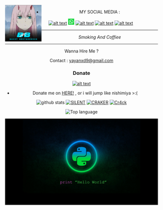 <img src="https://github.com/Yayan-XD/Yayan-XD/blob/master/img/20200909_084956.jpg" width="120" height="120" align="left">
<center>


* MY SOCIAL MEDIA :

<a href="https://Instagram.com/yayanxd_"><img src="https://image.flaticon.com/icons/svg/174/174855.svg" alt="alt text" width="20" height="20"></a> 
<a href="https://wa.me/6285603036683?text=Asalamualaikum+bang"><img src="https://github.com/Yayan-XD/Yayan-XD/blob/master/img/whatsapp.png" alt="alt text" width="20" height="20"></a>
<a href="https://www.facebook.com/Yayanxyz"><img src="https://image.flaticon.com/icons/svg/174/174848.svg" alt="alt text" width="20" height="20"></a> <a href="https://squadcyberpeopleteam.blogspot.com/?m=1"><img src="https://raw.githubusercontent.com/darknethaxor/picture/main/PinClipart.com_omega-psi-phi-clip_1414856.png" alt="alt text" width="20" height="20"></a> <a href="https://youtube.com/channel/UCS7oHOu5H6nZbSmxSfnT56A"><img src="https://raw.githubusercontent.com/darknethaxor/picture/main/images%20(5).png" alt="alt text" width="20" height="20"></a> 
&nbsp;&nbsp;     &nbsp;&nbsp;    &nbsp;&nbsp;   &nbsp;&nbsp;   &nbsp;&nbsp;   
___
_Smoking And Coffiee_
___


Wanna Hire Me ? 

Contact : yayanxd9@gmail.com

### Donate
<a href="https://saweria.co/YayanXD"><img src="https://upload.wikimedia.org/wikipedia/commons/7/72/Logo_dana_blue.svg" alt="alt text" width="70" height="50"></a>

* Donate me on  <a href="https://saweria.co/YayanXD">HERE!</a>
, or i will jump like nishimiya >:(

![github stats](https://github-readme-stats.vercel.app/api?username=Yayan-XD&show_icons=true&theme=dark)
<a href="https://github.com/Yayan-XD/Silent"><img title="SILENT" src="https://github-readme-stats.vercel.app/api/pin/?username=Yayan-XD&repo=Silent&theme=vision-friendly-dark"></a>
<a href="https://github.com/Yayan-XD/Craker"><img title="CRAKER" src="https://github-readme-stats.vercel.app/api/pin/?username=Yayan-XD&repo=Craker&theme=vision-friendly-dark"></a>
<a href="https://github.com/Yayan-XD/Cr4ck"><img title="Cr4ck" src="https://github-readme-stats.vercel.app/api/pin/?username=Yayan-XD&repo=Cr4ck&theme=vision-friendly-dark"></a>

  <img src="https://github-readme-stats.vercel.app/api/top-langs/?username=storiku&layout=compact" alt="Top language">

![template_s](https://github.com/Yayan-XD/Yayan-XD/blob/master/img/wallpaperbetter_(1).jpg)
